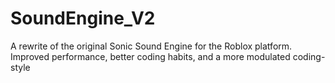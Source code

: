 # SoundEngine_V2
A rewrite of the original Sonic Sound Engine for the Roblox platform. Improved performance, better coding habits, and a more modulated coding-style
